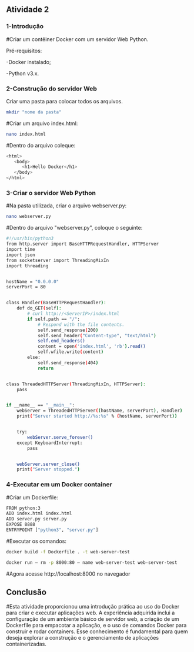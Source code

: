 ## Atividade 2

### 1-Introdução

#Criar um contêiner Docker com um servidor Web Python.

Pré-requisitos:

-Docker instalado;

-Python v3.x.

### 2-Construção do servidor Web

Criar uma pasta para colocar todos os arquivos.
```bash
mkdir "nome da pasta"
```
#Criar um arquivo index.html:
```bash
nano index.html
```
#Dentro do arquivo coleque:
```bash
<html>
   <body>
      <h1>Hello Docker</h1>
   </body>
</html>
```

### 3-Criar o servidor Web Python

#Na pasta utilizada, criar o arquivo webserver.py:
```bash
nano webserver.py
```
#Dentro do arquivo "webserver.py", coloque o seguinte:
```bash
#!/usr/bin/python3
from http.server import BaseHTTPRequestHandler, HTTPServer
import time
import json
from socketserver import ThreadingMixIn 
import threading


hostName = "0.0.0.0"
serverPort = 80


class Handler(BaseHTTPRequestHandler):
    def do_GET(self):
        # curl http://<ServerIP>/index.html
        if self.path == "/":
            # Respond with the file contents.
            self.send_response(200)
            self.send_header("Content-type", "text/html")
            self.end_headers()
            content = open('index.html', 'rb').read()
            self.wfile.write(content)
        else:
            self.send_response(404)
            return


class ThreadedHTTPServer(ThreadingMixIn, HTTPServer):
    pass


if __name__ == "__main__":
    webServer = ThreadedHTTPServer((hostName, serverPort), Handler)
    print("Server started http://%s:%s" % (hostName, serverPort))


    try:
        webServer.serve_forever()
    except KeyboardInterrupt:
        pass


    webServer.server_close()
    print("Server stopped.")
```

### 4-Executar em um Docker container

#Criar um Dockerfile:
```bash
FROM python:3
ADD index.html index.html
ADD server.py server.py
EXPOSE 8888
ENTRYPOINT ["python3", "server.py"]
```
#Executar os comandos:
```bash
docker build -f Dockerfile . -t web-server-test
```
```bash
docker run — rm -p 8000:80 — name web-server-test web-server-test
```
#Agora acesse http://localhost:8000 no navegador

## Conclusão 
#Esta atividade proporcionou uma introdução prática ao uso do Docker para criar e executar aplicações web. A experiência adquirida inclui a configuração de um ambiente básico de servidor web, a criação de um Dockerfile para empacotar a aplicação, e o uso de comandos Docker para construir e rodar containers. Esse conhecimento é fundamental para quem deseja explorar a construção e o gerenciamento de aplicações containerizadas.
